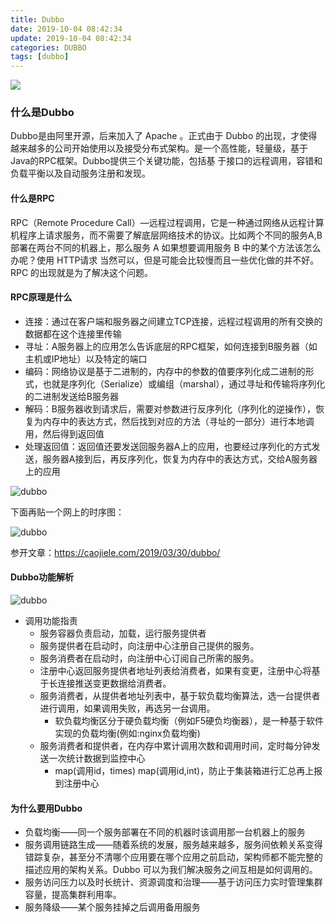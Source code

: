 ```yaml
---
title: Dubbo
date: 2019-10-04 08:42:34
update: 2019-10-04 08:42:34
categories: DUBBO
tags: [dubbo]
---
```


<img src="https://dubbo.apache.org/img/dubbo_gray.png"/>

### 什么是Dubbo

Dubbo是由阿里开源，后来加入了 Apache 。正式由于 Dubbo 的出现，才使得越来越多的公司开始使用以及接受分布式架构。是⼀个⾼性能，轻量级，基于Java的RPC框架。Dubbo提供三个关键功能，包括基
于接⼝的远程调⽤，容错和负载平衡以及⾃动服务注册和发现。

<!-- more -->

#### 什么是RPC

RPC（Remote Procedure Call）—远程过程调用，它是一种通过网络从远程计算机程序上请求服务，而不需要了解底层网络技术的协议。比如两个不同的服务A,B部署在两台不同的机器上，那么服务 A 如果想要调用服务 B 中的某个方法该怎么办呢？使用 HTTP请求 当然可以，但是可能会比较慢而且一些优化做的并不好。 RPC 的出现就是为了解决这个问题。

#### RPC原理是什么

  * 连接：通过在客户端和服务器之间建立TCP连接，远程过程调用的所有交换的数据都在这个连接里传输
  * 寻址：A服务器上的应用怎么告诉底层的RPC框架，如何连接到B服务器（如主机或IP地址）以及特定的端口
  * 编码：网络协议是基于二进制的，内存中的参数的值要序列化成二进制的形式，也就是序列化（Serialize）或编组（marshal），通过寻址和传输将序列化的二进制发送给B服务器
  * 解码：B服务器收到请求后，需要对参数进行反序列化（序列化的逆操作），恢复为内存中的表达方式，然后找到对应的方法（寻址的一部分）进行本地调用，然后得到返回值
  * 处理返回值：返回值还要发送回服务器A上的应用，也要经过序列化的方式发送，服务器A接到后，再反序列化，恢复为内存中的表达方式，交给A服务器上的应用

![dubbo](https://volc1612.gitee.io/blog/images/dubbo/dubbo-a.jpg)

下面再贴一个网上的时序图：

![dubbo](https://volc1612.gitee.io/blog/images/dubbo/dubbo-b.jpg)

参开文章：https://caojiele.com/2019/03/30/dubbo/

#### Dubbo功能解析

![dubbo](https://volc1612.gitee.io/blog/images/dubbo/dubbo-c.jpg)

* 调用功能指责
  * 服务容器负责启动，加载，运行服务提供者
  * 服务提供者在启动时，向注册中心注册自己提供的服务。
  * 服务消费者在启动时，向注册中心订阅自己所需的服务。
  * 注册中心返回服务提供者地址列表给消费者，如果有变更，注册中心将基于长连接推送变更数据给消费者。
  * 服务消费者，从提供者地址列表中，基于软负载均衡算法，选一台提供者进行调用，如果调用失败，再选另一台调用。
    * 软负载均衡区分于硬负载均衡（例如F5硬负均衡器），是一种基于软件实现的负载均衡(例如:nginx负载均衡)
  * 服务消费者和提供者，在内存中累计调用次数和调用时间，定时每分钟发送一次统计数据到监控中心
    * map(调用id，times)  map(调用id,int)，防止于集装箱进行汇总再上报到注册中心

#### 为什么要用Dubbo

* 负载均衡——同一个服务部署在不同的机器时该调用那一台机器上的服务
* 服务调用链路生成——随着系统的发展，服务越来越多，服务间依赖关系变得错踪复杂，甚至分不清哪个应用要在哪个应用之前启动，架构师都不能完整的描述应用的架构关系。Dubbo 可以为我们解决服务之间互相是如何调用的。
* 服务访问压力以及时长统计、资源调度和治理——基于访问压力实时管理集群容量，提高集群利用率。
* 服务降级——某个服务挂掉之后调用备用服务